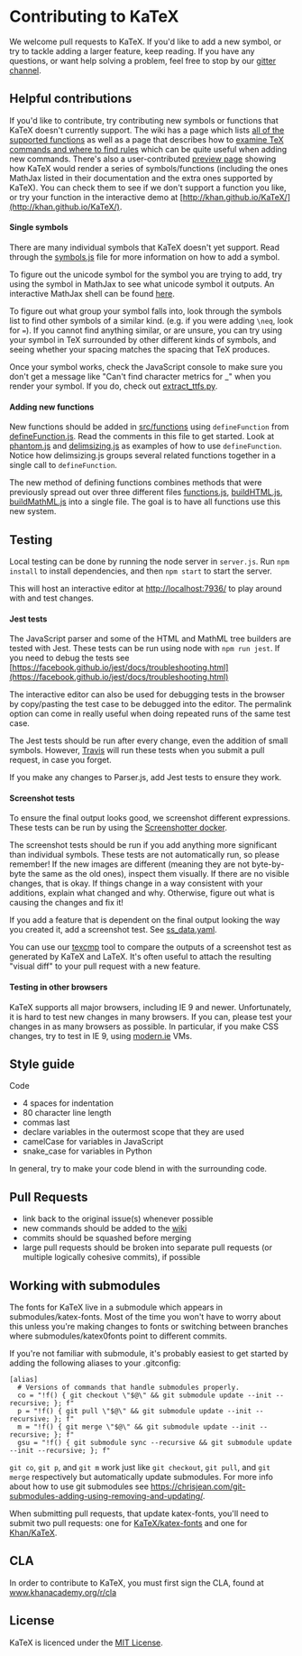 # Contributing to KaTeX

We welcome pull requests to KaTeX. If you'd like to add a new symbol, or try to
tackle adding a larger feature, keep reading. If you have any questions, or want
help solving a problem, feel free to stop by our [gitter channel](https://gitter.im/Khan/KaTeX).

## Helpful contributions

If you'd like to contribute, try contributing new symbols or functions that
KaTeX doesn't currently support. The wiki has a page which lists [all of the
supported
functions](https://github.com/Khan/KaTeX/wiki/Function-Support-in-KaTeX) as
well as a page that describes how to [examine TeX commands and where to find
rules](https://github.com/Khan/KaTeX/wiki/Examining-TeX) which can be quite
useful when adding new commands. There's also a user-contributed
[preview page](http://utensil-site.github.io/available-in-katex/)
showing how KaTeX would render a series of symbols/functions (including the ones
MathJax listed in their documentation and the extra ones supported by KaTeX). You
can check them to see if we don't support a function you like, or try your
function in the interactive demo at
[http://khan.github.io/KaTeX/](http://khan.github.io/KaTeX/).

#### Single symbols

There are many individual symbols that KaTeX doesn't yet support. Read through
the [symbols.js](src/symbols.js) file for more information on how to add a
symbol.

To figure out the unicode symbol for the symbol you are trying to add, try using
the symbol in MathJax to see what unicode symbol it outputs. An interactive
MathJax shell can be found [here](http://fiddle.jshell.net/YpqVp/41/show/).

To figure out what group your symbol falls into, look through the symbols list
to find other symbols of a similar kind. (e.g. if you were adding `\neq`, look
for `=`). If you cannot find anything similar, or are unsure, you can try using
your symbol in TeX surrounded by other different kinds of symbols, and seeing
whether your spacing matches the spacing that TeX produces.

Once your symbol works, check the JavaScript console to make sure you don't get
a message like "Can't find character metrics for _" when you render your symbol.
If you do, check out [extract_ttfs.py](metrics/extract_ttfs.py).

#### Adding new functions

New functions should be added in [src/functions](src/functions) using
`defineFunction` from [defineFunction.js](src/defineFunction.js).  Read the
comments in this file to get started.  Look at
[phantom.js](src/functions/phantom.js) and
[delimsizing.js](src/functions/delimsizing.js) as examples of how to use
`defineFunction`.  Notice how delimsizing.js groups several related functions
together in a single call to `defineFunction`.

The new method of defining functions combines methods that were previously
spread out over three different files [functions.js](src/functions.js),
[buildHTML.js](src/buildHTML.js), [buildMathML.js](src/buildMathML.js) into a
single file.  The goal is to have all functions use this new system.

## Testing

Local testing can be done by running the node server in `server.js`. Run
`npm install` to install dependencies, and then `npm start` to start the server.

This will host an interactive editor at
[http://localhost:7936/](http://localhost:7936/) to play around with and test
changes.

#### Jest tests

The JavaScript parser and some of the HTML and MathML tree
builders are tested with Jest. These tests can be run using node with
`npm run jest`.  If you need to debug the tests see
[https://facebook.github.io/jest/docs/troubleshooting.html](https://facebook.github.io/jest/docs/troubleshooting.html)

The interactive editor can also be used for debugging tests in the browser by
copy/pasting the test case to be debugged into the editor.  The permalink option
can come in really useful when doing repeated runs of the same test case.

The Jest tests should be run after every change, even the addition of small
symbols. However, [Travis](https://travis-ci.org/Khan/KaTeX/) will run these
tests when you submit a pull request, in case you forget.

If you make any changes to Parser.js, add Jest tests to ensure they work.

#### Screenshot tests

To ensure the final output looks good, we screenshot different expressions.
These tests can be run by using the
[Screenshotter docker](https://github.com/Khan/KaTeX/tree/master/dockers/Screenshotter).

The screenshot tests should be run if you add anything more significant than
individual symbols. These tests are not automatically run, so please remember!
If the new images are different (meaning they are not byte-by-byte the same as
the old ones), inspect them visually. If there are no visible changes, that is
okay. If things change in a way consistent with your additions, explain what
changed and why. Otherwise, figure out what is causing the changes and fix it!

If you add a feature that is dependent on the final output looking the way you
created it, add a screenshot test. See
[ss_data.yaml](test/screenshotter/ss_data.yaml).

You can use our
[texcmp](https://github.com/Khan/KaTeX/tree/master/dockers/texcmp) tool
to compare the outputs of a screenshot test as generated by KaTeX and LaTeX.
It's often useful to attach the resulting "visual diff" to your pull request
with a new feature.

#### Testing in other browsers

KaTeX supports all major browsers, including IE 9 and newer. Unfortunately, it
is hard to test new changes in many browsers. If you can, please test your
changes in as many browsers as possible. In particular, if you make CSS changes,
try to test in IE 9, using [modern.ie](http://modern.ie) VMs.

## Style guide

Code

 - 4 spaces for indentation
 - 80 character line length
 - commas last
 - declare variables in the outermost scope that they are used
 - camelCase for variables in JavaScript
 - snake_case for variables in Python

In general, try to make your code blend in with the surrounding code.

## Pull Requests

 - link back to the original issue(s) whenever possible
 - new commands should be added to the [wiki](https://github.com/Khan/KaTeX/wiki/Function-Support-in-KaTeX)
 - commits should be squashed before merging
 - large pull requests should be broken into separate pull requests (or multiple logically cohesive commits), if possible

 ## Working with submodules

The fonts for KaTeX live in a submodule which appears in submodules/katex-fonts.
Most of the time you won't have to worry about this unless you're making
changes to fonts or switching between branches where submodules/katex0fonts
point to different commits.

If you're not familiar with submodule, it's probably easiest to get started by
adding the following aliases to your .gitconfig:
```
[alias]
  # Versions of commands that handle submodules properly.
  co = "!f() { git checkout \"$@\" && git submodule update --init --recursive; }; f"
  p = "!f() { git pull \"$@\" && git submodule update --init --recursive; }; f"
  m = "!f() { git merge \"$@\" && git submodule update --init --recursive; }; f"
  gsu = "!f() { git submodule sync --recursive && git submodule update --init --recursive; }; f"
```
`git co`, `git p`, and `git m` work just like `git checkout`, `git pull`, and
`git merge` respectively but automatically update submodules.  For more info
about how to use git submodules see https://chrisjean.com/git-submodules-adding-using-removing-and-updating/.

When submitting pull requests, that update katex-fonts, you'll need to submit
two pull requests: one for [KaTeX/katex-fonts](https:/github.com/KaTeX/katex-fonts) and one for [Khan/KaTeX](https://github.com/Khan/KaTeX).
## CLA

In order to contribute to KaTeX, you must first sign the CLA, found at www.khanacademy.org/r/cla

## License

KaTeX is licenced under the [MIT License](http://opensource.org/licenses/MIT).
